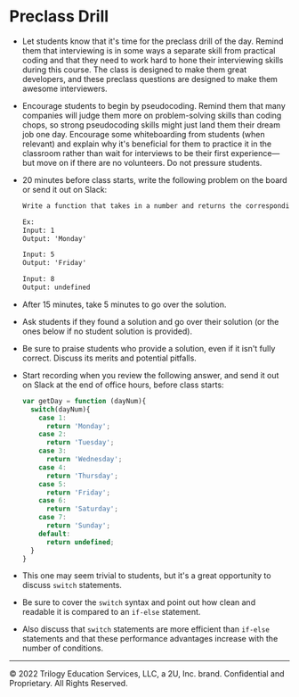 # Preclass Drill

* Let students know that it's time for the preclass drill of the day. Remind them that interviewing is in some ways a separate skill from practical coding and that they need to work hard to hone their interviewing skills during this course. The class is designed to make them great developers, and these preclass questions are designed to make them awesome interviewers.

* Encourage students to begin by pseudocoding. Remind them that many companies will judge them more on problem-solving skills than coding chops, so strong pseudocoding skills might just land them their dream job one day. Encourage some whiteboarding from students (when relevant) and explain why it's beneficial for them to practice it in the classroom rather than wait for interviews to be their first experience&mdash;but move on if there are no volunteers. Do not pressure students.

* 20 minutes before class starts, write the following problem on the board or send it out on Slack:

  ```md
  Write a function that takes in a number and returns the corresponding day of the week.

  Ex:
  Input: 1
  Output: 'Monday'

  Input: 5
  Output: 'Friday'

  Input: 8
  Output: undefined
  ```

* After 15 minutes, take 5 minutes to go over the solution.

* Ask students if they found a solution and go over their solution (or the ones below if no student solution is provided). 

* Be sure to praise students who provide a solution, even if it isn't fully correct. Discuss its merits and potential pitfalls.

* Start recording when you review the following answer, and send it out on Slack at the end of office hours, before class starts:

  ```js
  var getDay = function (dayNum){
    switch(dayNum){
      case 1:
        return 'Monday';
      case 2:
        return 'Tuesday';
      case 3:
        return 'Wednesday';
      case 4:
        return 'Thursday';
      case 5:
        return 'Friday';
      case 6:
        return 'Saturday';
      case 7:
        return 'Sunday';
      default:
        return undefined;
    }
  }
  ```

* This one may seem trivial to students, but it's a great opportunity to discuss `switch` statements.

* Be sure to cover the `switch` syntax and point out how clean and readable it is compared to an `if-else` statement.

* Also discuss that `switch` statements are more efficient than `if-else` statements and that these performance advantages increase with the number of conditions.

---

© 2022 Trilogy Education Services, LLC, a 2U, Inc. brand. Confidential and Proprietary. All Rights Reserved.
